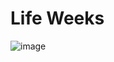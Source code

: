 # Life Weeks

![image](https://github.com/sada-projects/life-weeks/assets/55833403/806ee074-98b0-474c-a6ad-c996364e83b4)
